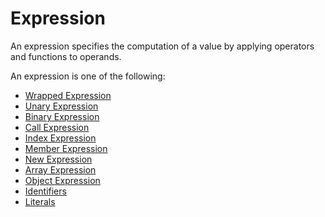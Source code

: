 # Expression

An expression specifies the computation of a value by applying operators and functions to operands.

An expression is one of the following:
- [Wrapped Expression](/spec/grammar/syntactic/expressions/wrapped-expression.html)
- [Unary Expression](/spec/grammar/syntactic/expressions/unary-expression.html)
- [Binary Expression](/spec/grammar/syntactic/expressions/binary-expression.html)
- [Call Expression](/spec/grammar/syntactic/expressions/call-expression.html)
- [Index Expression](/spec/grammar/syntactic/expressions/index-expression.html)
- [Member Expression](/spec/grammar/syntactic/expressions/member-expression.html)
- [New Expression](/spec/grammar/syntactic/expressions/new-expression.html)
- [Array Expression](/spec/grammar/syntactic/expressions/array-expression.html)
- [Object Expression](/spec/grammar/syntactic/expressions/object-expression.html)
- [Identifiers](/spec/grammar/lexical.html#identifiers)
- [Literals](/spec/grammar/lexical.html#literals)

